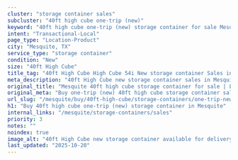 ```yaml
---
cluster: "storage container sales"
subcluster: "40ft high cube one-trip (new)"
keyword: "40ft high cube one-trip (new) storage container for sale Mesquite, TX"
intent: "Transactional-Local"
page_type: "Location-Product"
city: "Mesquite, TX"
service_type: "storage container"
condition: "New"
size: "40ft High Cube"
title_tag: "40ft High Cube High Cube 54i New storage container Sales in Mesquite | LC Container"
meta_description: "40ft High Cube new storage container sales in Mesquite. High cube containers with extra height. Fast delivery, competitive pricing. Serving storage containers area. Quote ID: QAA. Call (214) 524-4168 for your free quote today."
original_title: "Mesquite 40ft high cube storage container for sale | LC"
original_meta: "Buy one-trip (new) 40ft high cube storage container sale with local delivery in Mesquite, TX. LC Container — local Since 2003. Request a fast quote today."
url_slug: "/mesquite/buy/40ft-high-cube/storage-containers/one-trip-new"
h1: "Buy 40ft high cube one-trip (new) storage container in Mesquite"
internal_links: "/mesquite/storage-containers/sales"
priority: 3
notes: ""
noindex: true
image_alt: "40ft High Cube new storage container available for delivery in Mesquite"
last_updated: "2025-10-20"
---
```


<!-- TODO: Add unique city/inventory copy, images, and internal links here. -->
